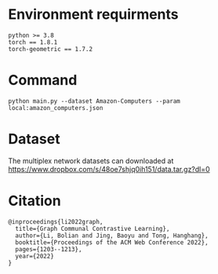 # Environment requirments
```
python >= 3.8
torch == 1.8.1
torch-geometric == 1.7.2
```

# Command
```
python main.py --dataset Amazon-Computers --param local:amazon_computers.json
```

# Dataset
The multiplex network datasets can downloaded at https://www.dropbox.com/s/48oe7shjq0ih151/data.tar.gz?dl=0

# Citation
```
@inproceedings{li2022graph,
  title={Graph Communal Contrastive Learning},
  author={Li, Bolian and Jing, Baoyu and Tong, Hanghang},
  booktitle={Proceedings of the ACM Web Conference 2022},
  pages={1203--1213},
  year={2022}
}
```
